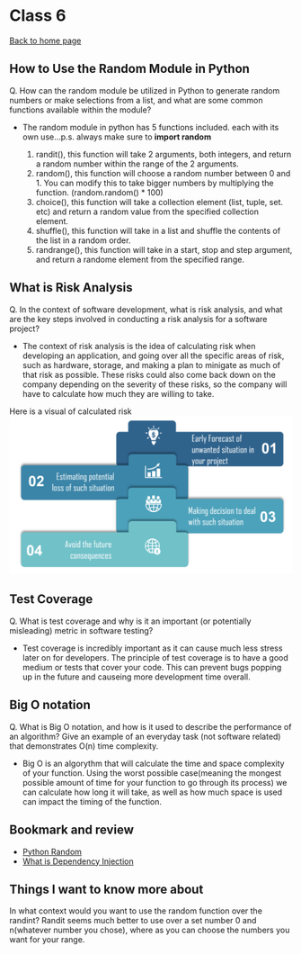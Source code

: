 # Class 6

[Back to home page](../README.md)

## How to Use the Random Module in Python

Q. How can the random module be utilized in Python to generate random numbers or make selections from a list, and what are some common functions available within the module?

- The random module in python has 5 functions included. each with its own use...p.s. always make sure to **import random**

  1. randit(), this function will take 2 arguments, both integers, and return a random number within the range of the 2 arguments.
  2. random(), this function will choose a random number between 0 and 1. You can modify this to take bigger numbers by multiplying the function. (random.random() * 100)
  3. choice(), this function will take a collection element (list, tuple, set. etc) and return a random value from the specified collection element.
  4. shuffle(), this function will take in a list and shuffle the contents of the list in a random order.
  5. randrange(), this function will take in a start, stop and step argument, and return a randome element from the specified range.

## What is Risk Analysis

Q. In the context of software development, what is risk analysis, and what are the key steps involved in conducting a risk analysis for a software project?

- The context of risk analysis is the idea of calculating risk when developing an application, and going over all the specific areas of risk, such as hardware, storage, and making a plan to minigate as much of that risk as possible. These risks could also come back down on the company depending on the severity of these risks, so the company will have to calculate how much they are willing to take.

Here is a visual of calculated risk ![calculated risk png](../401-pictures/calculated-risk.png)

## Test Coverage

Q. What is test coverage and why is it an important (or potentially misleading) metric in software testing?

- Test coverage is incredibly important as it can cause much less stress later on for developers. The principle of test coverage is to have a good medium or tests that cover your code. This can prevent bugs popping up in the future and causeing more development time overall.

## Big O notation

Q. What is Big O notation, and how is it used to describe the performance of an algorithm? Give an example of an everyday task (not software related) that demonstrates O(n) time complexity.

- Big O is an algorythm that will calculate the time and space complexity of your function. Using the worst possible case(meaning the mongest possible amount of time for your function to go through its process) we can calculate how long it will take, as well as how much space is used can impact the timing of the function.

## Bookmark and review

- [Python Random](https://docs.python.org/3/library/random.html)
- [What is Dependency Injection](https://www.freecodecamp.org/news/a-quick-intro-to-dependency-injection-what-it-is-and-when-to-use-it-7578c84fa88f/)

## Things I want to know more about

In what context would you want to use the random function over the randint? Randit seems much better to use over a set number 0 and n(whatever number you chose), where as you can choose the numbers you want for your range.
